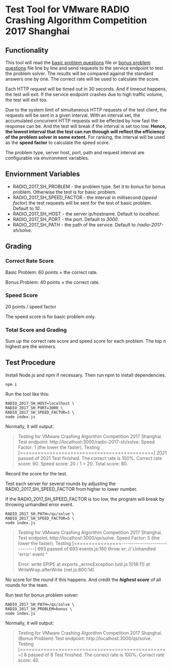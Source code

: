 # Test Tool for VMware RADIO Crashing Algorithm Competition 2017 Shanghai

## Functionality

This tool will read the [basic problem questions](questions.txt) file or [bonus problem questions](bonusQuestions.txt) file line by line and send requests to the service endpoint to test the problem solver. The results will be compared against the standard answers one by one. The correct rate will be used to calculate the score.

Each HTTP request will be timed out in 30 seconds. And if timeout happens, the test will exit. If the service endpoint crashes due to high traffic volume, the test will exit too.

Due to the system limit of simultaneous HTTP requests of the test client, the requests will be sent in a given interval. With an interval set, the accumulated concurrent HTTP requests will be effected by how fast the response can be. And the test will break if the interval is set too low. **Hence, the lowest interval that the test can run through will reflect the efficiency of the problem solver in some extent.** For ranking, the interval will be used as the **speed factor** to calculate the speed score.

The problem type, server host, port, path and request interval are configurable via environment variables.

## Enviornment Variables

* RADIO_2017_SH_PROBLEM - the problem type. Set it to _bonus_ for bonus problem. Otherwise the test is for basic problem.
* RADIO_2017_SH_SPEED_FACTOR - the interval in millisecond (_speed factor_) the test requests will be sent for the test of basic problem. Default to _10_.
* RADIO_2017_SH_HOST - the server ip/hostname. Default to _localhost_.
* RADIO_2017_SH_PORT - the port. Default to _3000_.
* RADIO_2017_SH_PATH - the path of the service. Default to _/radio-2017-sh/solve_.

## Grading

### Correct Rate Score

Basic Problem: 60 points &times; the correct rate.

Bonus Problem: 40 points &times; the correct rate.

### Speed Score

20 points / speed factor

The speed score is for basic problem only.

### Total Score and Grading

Sum up the correct rate score and speed score for each problem. The top _n_ highest are the winners.

## Test Procedure

Install Node.js and npm if necessary. Then run npm to install dependencies.

```shell
npm i
```

Run the tool like this:

```shell
RADIO_2017_SH_HOST=localhost \
RADIO_2017_SH_PORT=3000 \
RADIO_2017_SH_SPEED_FACTOR=1 \
node index.js
```

Normally, it will output:

> Testing for VMware Crashing Algorithm Competition 2017 Shanghai.
> Test endpoint: http://localhost:3000/radio-2017-sh/solve.
> Speed Factor: 1 (the lower the faster).
> Testing [=============================================] 2021 passed of 2021 
> Test finished. The correct rate is 100%.
> Correct rate score: 60.
> Speed score: 20 / 1 = 20.
> Total score: 80.

Record the score for the test.

Test each server for several rounds by adjusting the RADIO_2017_SH_SPEED_FACTOR from higher to lower number.

If the RADIO_2017_SH_SPEED_FACTOR is too low, the program will break by throwing unhandled error event.

```shell
RADIO_2017_SH_PATH=/qs/solve \
RADIO_2017_SH_SPEED_FACTOR=5 \
node index.js
```

> Testing for VMware Crashing Algorithm Competition 2017 Shanghai.
> Test endpoint: http://localhost:3000/qs/solve.
> Speed Factor: 5 (the lower the faster).
> Testing [================------------------------------] 693 passed of 693 events.js:160
>       throw er; // Unhandled 'error' event
>       ^
> 
> Error: write EPIPE
>     at exports._errnoException (util.js:1018:11)
>     at WriteWrap.afterWrite (net.js:800:14)

No score for the round if this happens. And credit the _**highest score**_ of all rounds for the team.

Run test for bonus problem solver:

```
RADIO_2017_SH_PATH=/qs/solve \
RADIO_2017_SH_PROBLEM=bonus \
node index.js
```

Normally, it will output:

> Testing for VMware Crashing Algorithm Competition 2017 Shanghai. (Bonus Problem)
> Test endpoint: http://localhost:3000/qs/solve.
> Testing [==================================================] 8 passed of 8 
> Test finished. The correct rate is 100%.
> Correct rate score: 40.

